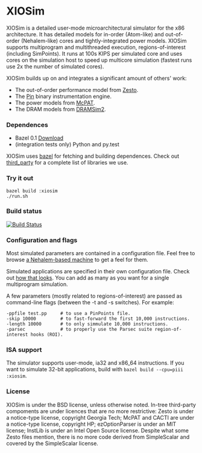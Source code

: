 XIOSim
======
XIOSim is a detailed user-mode microarchitectural simulator for the x86 architecture.
It has detailed models for in-order (Atom-like) and out-of-order (Nehalem-like) cores
and tightly-integrated power models. XIOSim supports multiprogram and multithreaded
execution, regions-of-interest (including SimPoints). It runs at 100s KIPS per simulated
core and uses cores on the simulation host to speed up multicore simulation
(fastest runs use 2x the number of simulated cores).

XIOSim builds up on and integrates a significant amount of others' work:

- The out-of-order performance model from [Zesto](http://zesto.cc.gatech.edu/).
- The [Pin](http://www.pintool.org) binary instrumentation engine.
- The power models from [McPAT](http://www.hpl.hp.com/research/mcpat/).
- The DRAM models from [DRAMSim2](http://wiki.umd.edu/DRAMSim2/index.php/Main_Page).

### Dependences ###
- Bazel 0.1 [Download](http://bazel.io/docs/install.html)
- (integration tests only) Python and py.test

XIOSim uses [bazel](http://bazel.io) for fetching and building dependences.
Check out [third_party](third_party/) for a complete list of libraries we use.

### Try it out ###
~~~
bazel build :xiosim
./run.sh
~~~

### Build status ###
[![Build Status](http://ci.xiosim.org:8080/buildStatus/icon?job=XIOSim)](http://ci.xiosim.org:8080/job/XIOSim/)

### Configuration and flags ###
Most simulated parameters are contained in a configuration file.
Feel free to browse [a Nehalem-based machine](config/N.cfg) to get a feel for them.

Simulated applications are specified in their own configuration file.
Check out [how that looks](pintool/benchmarks.cfg).
You can add as many as you want for a single multiprogram simulation.

A few parameters (mostly related to regions-of-interest) are
passed as command-line flags (between the -t and -s switches).
For example:

~~~
-ppfile test.pp     # to use a PinPoints file.
-skip 10000         # to fast-forward the first 10,000 instructions.
-length 10000       # to only simmulate 10,000 instructions.
-parsec             # to properly use the Parsec suite region-of-interest hooks (ROI).
~~~

### ISA support ####
The simulator supports user-mode, ia32 and x86_64 instructions. If you want to
simulate 32-bit applications, build with `bazel build --cpu=piii :xiosim`.

### License ###
XIOSim is under the BSD license, unless otherwise noted. In-tree third-party compoments
are under licences that are no more restrictive: Zesto is under a notice-type
license, copyright Georgia Tech; McPAT and CACTI are under a notice-type license,
copyright HP; ezOptionParser is under an MIT license; InstLib is under an
Intel Open Source license. Despite what some Zesto files mention, there is no
more code derived from SimpleScalar and covered by the SimpleScalar license.
